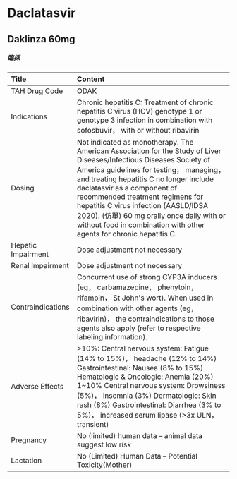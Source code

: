# Daclatasvir

## Daklinza 60mg

##### 臨採

| Title              | Content                                                                                                                                                                                                                                                                                                                                                                                                                                    |
|:-------------------|:-------------------------------------------------------------------------------------------------------------------------------------------------------------------------------------------------------------------------------------------------------------------------------------------------------------------------------------------------------------------------------------------------------------------------------------------|
| TAH Drug Code      | ODAK                                                                                                                                                                                                                                                                                                                                                                                                                                       |
| Indications        | Chronic hepatitis C: Treatment of chronic hepatitis C virus (HCV) genotype 1 or genotype 3 infection in combination with sofosbuvir， with or without ribavirin                                                                                                                                                                                                                                                                            |
| Dosing             | Not indicated as monotherapy. The American Association for the Study of Liver Diseases/Infectious Diseases Society of America guidelines for testing， managing， and treating hepatitis C no longer include daclatasvir as a component of recommended treatment regimens for hepatitis C virus infection (AASLD/IDSA 2020). (仿單) 60 mg orally once daily with or without food in combination with other agents for chronic hepatitis C. |
| Hepatic Impairment | Dose adjustment not necessary                                                                                                                                                                                                                                                                                                                                                                                                              |
| Renal Impairment   | Dose adjustment not necessary                                                                                                                                                                                                                                                                                                                                                                                                              |
| Contraindications  | Concurrent use of strong CYP3A inducers (eg， carbamazepine， phenytoin， rifampin， St John's wort). When used in combination with other agents (eg， ribavirin)， the contraindications to those agents also apply (refer to respective labeling information).                                                                                                                                                                           |
| Adverse Effects    | >10%: Central nervous system: Fatigue (14% to 15%)， headache (12% to 14%) Gastrointestinal: Nausea (8% to 15%) Hematologic & Oncologic: Anemia (20%) 1~10% Central nervous system: Drowsiness (5%)， insomnia (3%) Dermatologic: Skin rash (8%) Gastrointestinal: Diarrhea (3% to 5%)， increased serum lipase (>3x ULN， transient)                                                                                                      |
| Pregnancy          | No (limited) human data – animal data suggest low risk                                                                                                                                                                                                                                                                                                                                                                                     |
| Lactation          | No (Limited) Human Data – Potential Toxicity(Mother)                                                                                                                                                                                                                                                                                                                                                                                       |

